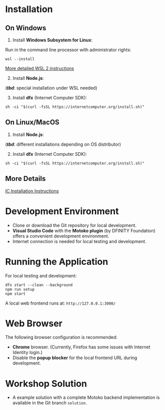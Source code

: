 # Installation

## On Windows
1. Install **Windows Subsystem for Linux**:

Run in the command line processor with administrator rights:
```
wsl --install
```

[More detailed WSL 2 instructions](https://learn.microsoft.com/en-us/windows/wsl/install)

2. Install **Node.js**: 

(***tbd***: special installation under WSL needed)


3. Install **dfx** (Internet Computer SDK): 

```
sh -ci "$(curl -fsSL https://internetcomputer.org/install.sh)"
```

## On Linux/MacOS
1. Install **Node.js**:

(***tbd***: different installations depending on OS distributor)

2. Install **dfx** (Internet Computer SDK): 

```
sh -ci "$(curl -fsSL https://internetcomputer.org/install.sh)"
```

## More Details

[IC Installation Instructions](https://internetcomputer.org/docs/current/developer-docs/setup/install)

# Development Environment
* Clone or download the Git repository for local development.
* **Visual Studio Code** with the **Motoko plugin** (by DFINITY Foundation) offers a convenient development environment.
* Internet connection is needed for local testing and development.

# Running the Application

For local testing and development:

```
dfx start --clean --background
npm run setup
npm start
```

A local web frontend runs at: `http://127.0.0.1:3000/`

# Web Browser

The following browser configuration is recommended:
* **Chrome** browser. (Currently, Firefox has some issues with Internet Identity login.)
* Disable the **popup blocker** for the local frontend URL during development.

# Workshop Solution

* A example solution with a complete Motoko backend implementation is available in the Git branch `solution`.
